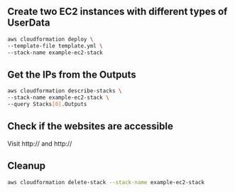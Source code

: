 ## Create two EC2 instances with different types of UserData

```sh
aws cloudformation deploy \
--template-file template.yml \
--stack-name example-ec2-stack
```

## Get the IPs from the Outputs

```sh
aws cloudformation describe-stacks \
--stack-name example-ec2-stack \
--query Stacks[0].Outputs
```

## Check if the websites are accessible

Visit http://<PUBLIC-IP-1> and http://<PUBLIC-IP-2>

## Cleanup

```sh
aws cloudformation delete-stack --stack-name example-ec2-stack
```
